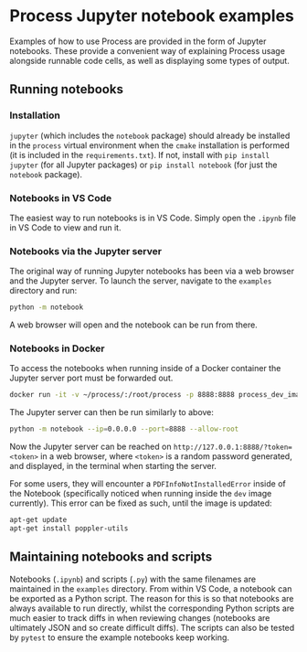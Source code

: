 # Process Jupyter notebook examples

Examples of how to use Process are provided in the form of Jupyter notebooks. These provide a convenient way of explaining Process usage alongside runnable code cells, as well as displaying some types of output.

## Running notebooks

### Installation

`jupyter` (which includes the `notebook` package) should already be installed in the `process` virtual environment when the `cmake` installation is performed (it is included in the `requirements.txt`). If not, install with `pip install jupyter` (for all Jupyter packages) or `pip install notebook` (for just the `notebook` package).

### Notebooks in VS Code

The easiest way to run notebooks is in VS Code. Simply open the `.ipynb` file in VS Code to view and run it.

### Notebooks via the Jupyter server

The original way of running Jupyter notebooks has been via a web browser and the Jupyter server. To launch the server, navigate to the `examples` directory and run:

```bash
python -m notebook
```

A web browser will open and the notebook can be run from there.

### Notebooks in Docker
To access the notebooks when running inside of a Docker container the Jupyter server port must be forwarded out.

```bash
docker run -it -v ~/process/:/root/process -p 8888:8888 process_dev_image
```

The Jupyter server can then be run similarly to above:

```bash
python -m notebook --ip=0.0.0.0 --port=8888 --allow-root
```

Now the Jupyter server can be reached on `http://127.0.0.1:8888/?token=<token>` in a web browser, where `<token>` is a random password generated, and displayed, in the terminal when starting the server.

For some users, they will encounter a `PDFInfoNotInstalledError` inside of the Notebook (specifically noticed when running inside the `dev` image currently). This error can be fixed as such, until the image is updated:

```bash
apt-get update
apt-get install poppler-utils
```


## Maintaining notebooks and scripts
Notebooks (`.ipynb`) and scripts (`.py`) with the same filenames are maintained in the `examples` directory. From within VS Code, a notebook can be exported as a Python script. The reason for this is so that notebooks are always available to run directly, whilst the corresponding Python scripts are much easier to track diffs in when reviewing changes (notebooks are ultimately JSON and so create difficult diffs). The scripts can also be tested by `pytest` to ensure the example notebooks keep working.